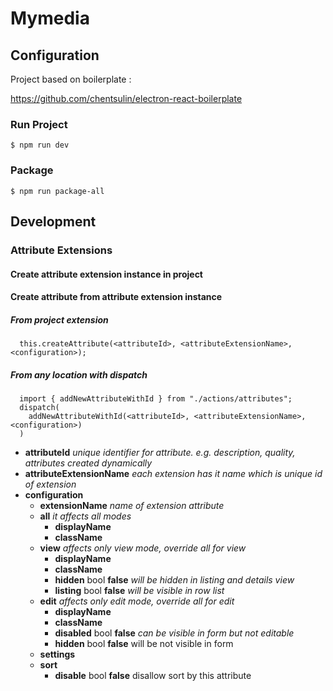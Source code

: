 # Mymedia



## Configuration

Project based on boilerplate :

https://github.com/chentsulin/electron-react-boilerplate

### Run Project
```
$ npm run dev
```

### Package
```
$ npm run package-all
```

## Development


### Attribute Extensions 

#### Create attribute extension instance in project


#### Create attribute from attribute extension instance

##### From project extension

```
  this.createAttribute(<attributeId>, <attributeExtensionName>, <configuration>);
```

##### From any location with dispatch

```
  import { addNewAttributeWithId } from "./actions/attributes";
  dispatch(
    addNewAttributeWithId(<attributeId>, <attributeExtensionName>, <configuration>)
  )
```

- **attributeId** *unique identifier for attribute. e.g. description, quality, attributes created dynamically* 
- **attributeExtensionName** *each extension has it name which is unique id of extension*
- **configuration** 
  - **extensionName** *name of extension attribute*
  - **all** *it affects all modes*
    - **displayName**
    - **className**
  - **view** *affects only view mode, override all for view*
    - **displayName**
    - **className**
    - **hidden** bool **false** *will be hidden in listing and details view*
    - **listing** bool **false** *will be visible in row list* 
  - **edit** *affects only edit mode, override all for edit*
    - **displayName**
    - **className**
    - **disabled** bool **false** *can be visible in form but not editable*
    - **hidden** bool **false** will be not visible in form
  - **settings** 
  - **sort**  
    - **disable** bool **false** disallow sort by this attribute
